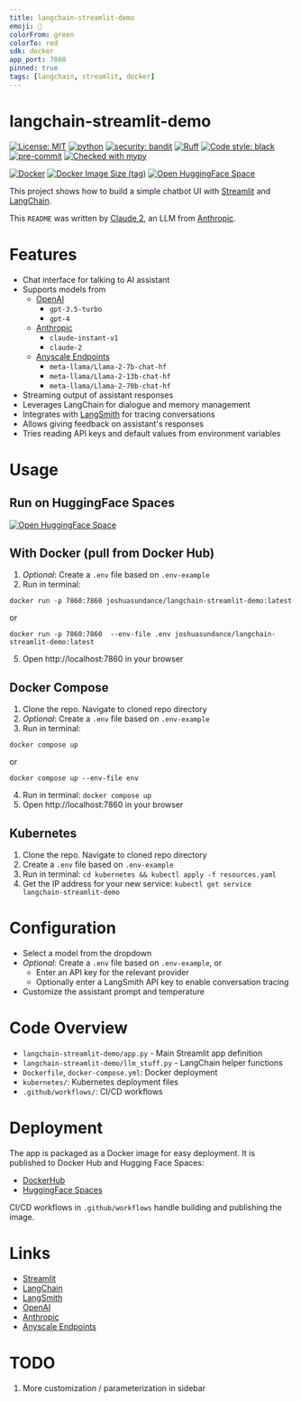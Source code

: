 ```yaml
---
title: langchain-streamlit-demo
emoji: 🦜
colorFrom: green
colorTo: red
sdk: docker
app_port: 7860
pinned: true
tags: [langchain, streamlit, docker]
---
```


# langchain-streamlit-demo

[![License: MIT](https://img.shields.io/badge/License-MIT-yellow.svg)](https://opensource.org/licenses/MIT)
[![python](https://img.shields.io/badge/Python-3.11-3776AB.svg?style=flat&logo=python&logoColor=white)](https://www.python.org)
[![security: bandit](https://img.shields.io/badge/security-bandit-yellow.svg)](https://github.com/PyCQA/bandit)
[![Ruff](https://img.shields.io/endpoint?url=https://raw.githubusercontent.com/charliermarsh/ruff/main/assets/badge/v1.json)](https://github.com/charliermarsh/ruff)
[![Code style: black](https://img.shields.io/badge/code%20style-black-000000.svg)](https://github.com/psf/black)
[![pre-commit](https://img.shields.io/badge/pre--commit-enabled-brightgreen?logo=pre-commit&logoColor=white)](https://github.com/pre-commit/pre-commit)
[![Checked with mypy](http://www.mypy-lang.org/static/mypy_badge.svg)](http://mypy-lang.org/)

[![Docker](https://img.shields.io/badge/docker-%230db7ed.svg?&logo=docker&logoColor=white)](https://hub.docker.com/r/joshuasundance/langchain-streamlit-demo)
[![Docker Image Size (tag)](https://img.shields.io/docker/image-size/joshuasundance/langchain-streamlit-demo/latest)](https://hub.docker.com/r/joshuasundance/langchain-streamlit-demo)
[![Open HuggingFace Space](https://huggingface.co/datasets/huggingface/badges/raw/main/open-in-hf-spaces-sm.svg)](https://huggingface.co/spaces/joshuasundance/langchain-streamlit-demo)


This project shows how to build a simple chatbot UI with [Streamlit](https://streamlit.io) and [LangChain](https://langchain.com).

This `README` was written by [Claude 2](https://www.anthropic.com/index/claude-2), an LLM from [Anthropic](https://www.anthropic.com/).

# Features
- Chat interface for talking to AI assistant
- Supports models from
  - [OpenAI](https://openai.com/)
    - `gpt-3.5-turbo`
    - `gpt-4`
  - [Anthropic](https://www.anthropic.com/)
    - `claude-instant-v1`
    - `claude-2`
  - [Anyscale Endpoints](https://endpoints.anyscale.com/)
    - `meta-llama/Llama-2-7b-chat-hf`
    - `meta-llama/Llama-2-13b-chat-hf`
    - `meta-llama/Llama-2-70b-chat-hf`
- Streaming output of assistant responses
- Leverages LangChain for dialogue and memory management
- Integrates with [LangSmith](https://smith.langchain.com) for tracing conversations
- Allows giving feedback on assistant's responses
- Tries reading API keys and default values from environment variables

# Usage
## Run on HuggingFace Spaces
[![Open HuggingFace Space](https://huggingface.co/datasets/huggingface/badges/raw/main/open-in-hf-spaces-sm.svg)](https://huggingface.co/spaces/joshuasundance/langchain-streamlit-demo)

## With Docker (pull from Docker Hub)
1. _Optional_: Create a `.env` file based on `.env-example`
2. Run in terminal:

`docker run -p 7860:7860 joshuasundance/langchain-streamlit-demo:latest`

or

`docker run -p 7860:7860  --env-file .env joshuasundance/langchain-streamlit-demo:latest`

5. Open http://localhost:7860 in your browser

## Docker Compose
1. Clone the repo. Navigate to cloned repo directory
2. _Optional_: Create a `.env` file based on `.env-example`
3. Run in terminal:

`docker compose up`

or

`docker compose up --env-file env`

4. Run in terminal: `docker compose up`
5. Open http://localhost:7860 in your browser

## Kubernetes
1. Clone the repo. Navigate to cloned repo directory
2. Create a `.env` file based on `.env-example`
3. Run in terminal: `cd kubernetes && kubectl apply -f resources.yaml`
4. Get the IP address for your new service: `kubectl get service langchain-streamlit-demo`

# Configuration
- Select a model from the dropdown
- _Optional_: Create a `.env` file based on `.env-example`, or
  - Enter an API key for the relevant provider
  - Optionally enter a LangSmith API key to enable conversation tracing
- Customize the assistant prompt and temperature

# Code Overview
- `langchain-streamlit-demo/app.py` - Main Streamlit app definition
- `langchain-streamlit-demo/llm_stuff.py` - LangChain helper functions
- `Dockerfile`, `docker-compose.yml`: Docker deployment
- `kubernetes/`: Kubernetes deployment files
- `.github/workflows/`: CI/CD workflows

# Deployment
The app is packaged as a Docker image for easy deployment. It is published to Docker Hub and Hugging Face Spaces:

- [DockerHub](https://hub.docker.com/r/joshuasundance/langchain-streamlit-demo)
- [HuggingFace Spaces](https://huggingface.co/spaces/joshuasundance/langchain-streamlit-demo)

CI/CD workflows in `.github/workflows` handle building and publishing the image.

# Links
- [Streamlit](https://streamlit.io)
- [LangChain](https://langchain.com)
- [LangSmith](https://smith.langchain.com)
- [OpenAI](https://openai.com/)
- [Anthropic](https://www.anthropic.com/)
- [Anyscale Endpoints](https://endpoints.anyscale.com/)

# TODO
1. More customization / parameterization in sidebar
